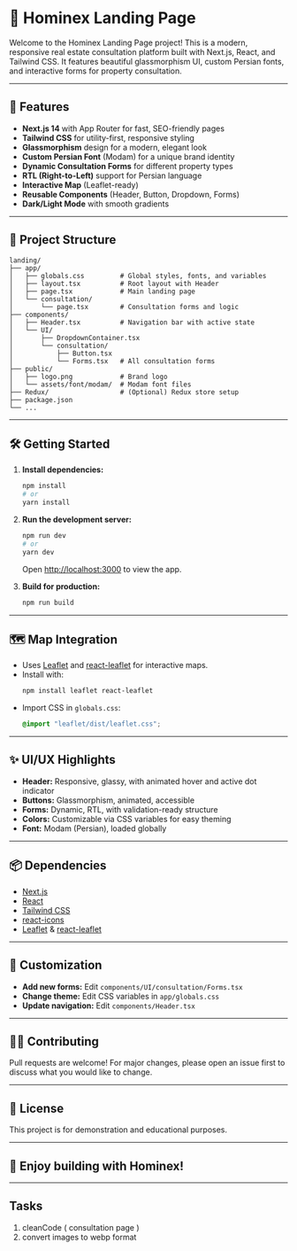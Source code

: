 # 🏡 Hominex Landing Page

Welcome to the Hominex Landing Page project! This is a modern, responsive real estate consultation platform built with Next.js, React, and Tailwind CSS. It features beautiful glassmorphism UI, custom Persian fonts, and interactive forms for property consultation.

---

## 🚀 Features

- **Next.js 14** with App Router for fast, SEO-friendly pages
- **Tailwind CSS** for utility-first, responsive styling
- **Glassmorphism** design for a modern, elegant look
- **Custom Persian Font** (Modam) for a unique brand identity
- **Dynamic Consultation Forms** for different property types
- **RTL (Right-to-Left)** support for Persian language
- **Interactive Map** (Leaflet-ready)
- **Reusable Components** (Header, Button, Dropdown, Forms)
- **Dark/Light Mode** with smooth gradients

---

## 📁 Project Structure

```
landing/
├── app/
│   ├── globals.css         # Global styles, fonts, and variables
│   ├── layout.tsx          # Root layout with Header
│   ├── page.tsx            # Main landing page
│   └── consultation/
│       └── page.tsx        # Consultation forms and logic
├── components/
│   ├── Header.tsx          # Navigation bar with active state
│   └── UI/
│       ├── DropdownContainer.tsx
│       └── consultation/
│           ├── Button.tsx
│           └── Forms.tsx   # All consultation forms
├── public/
│   ├── logo.png            # Brand logo
│   └── assets/font/modam/  # Modam font files
├── Redux/                  # (Optional) Redux store setup
├── package.json
└── ...
```

---

## 🛠️ Getting Started

1. **Install dependencies:**

   ```sh
   npm install
   # or
   yarn install
   ```

2. **Run the development server:**

   ```sh
   npm run dev
   # or
   yarn dev
   ```

   Open [http://localhost:3000](http://localhost:3000) to view the app.

3. **Build for production:**
   ```sh
   npm run build
   ```

---

## 🗺️ Map Integration

- Uses [Leaflet](https://leafletjs.com/) and [react-leaflet](https://react-leaflet.js.org/) for interactive maps.
- Install with:
  ```sh
  npm install leaflet react-leaflet
  ```
- Import CSS in `globals.css`:
  ```css
  @import "leaflet/dist/leaflet.css";
  ```

---

## ✨ UI/UX Highlights

- **Header:** Responsive, glassy, with animated hover and active dot indicator
- **Buttons:** Glassmorphism, animated, accessible
- **Forms:** Dynamic, RTL, with validation-ready structure
- **Colors:** Customizable via CSS variables for easy theming
- **Font:** Modam (Persian), loaded globally

---

## 📦 Dependencies

- [Next.js](https://nextjs.org/)
- [React](https://react.dev/)
- [Tailwind CSS](https://tailwindcss.com/)
- [react-icons](https://react-icons.github.io/react-icons/)
- [Leaflet](https://leafletjs.com/) & [react-leaflet](https://react-leaflet.js.org/)

---

## 📝 Customization

- **Add new forms:** Edit `components/UI/consultation/Forms.tsx`
- **Change theme:** Edit CSS variables in `app/globals.css`
- **Update navigation:** Edit `components/Header.tsx`

---

## 👨‍💻 Contributing

Pull requests are welcome! For major changes, please open an issue first to discuss what you would like to change.

---

## 📄 License

This project is for demonstration and educational purposes.

---

## 🌟 Enjoy building with Hominex!

---

## Tasks

1. cleanCode ( consultation page )
2. convert images to webp format
